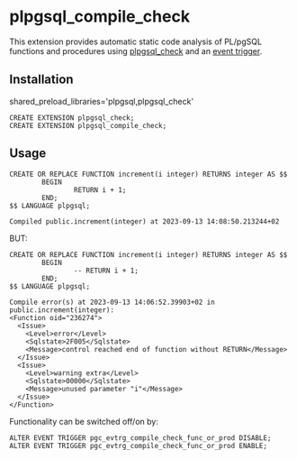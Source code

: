 # plpgsql_compile_check
This extension provides automatic static code analysis of PL/pgSQL functions and procedures using [plpgsql_check](https://github.com/okbob/plpgsql_check) and an [event trigger](https://www.postgresql.org/docs/current/event-triggers.html).

## Installation

shared_preload_libraries='plpgsql,plpgsql_check'

```
CREATE EXTENSION plpgsql_check;
CREATE EXTENSION plpgsql_compile_check;
```

## Usage

```
CREATE OR REPLACE FUNCTION increment(i integer) RETURNS integer AS $$
        BEGIN
                RETURN i + 1;
        END;
$$ LANGUAGE plpgsql;

Compiled public.increment(integer) at 2023-09-13 14:08:50.213244+02
```

BUT:

```
CREATE OR REPLACE FUNCTION increment(i integer) RETURNS integer AS $$
        BEGIN
                -- RETURN i + 1;
        END;
$$ LANGUAGE plpgsql;

Compile error(s) at 2023-09-13 14:06:52.39903+02 in public.increment(integer):
<Function oid="236274">
  <Issue>
    <Level>error</Level>
    <Sqlstate>2F005</Sqlstate>
    <Message>control reached end of function without RETURN</Message>
  </Issue>
  <Issue>
    <Level>warning extra</Level>
    <Sqlstate>00000</Sqlstate>
    <Message>unused parameter "i"</Message>
  </Issue>
</Function>
```

Functionality can be switched off/on by:

```
ALTER EVENT TRIGGER pgc_evtrg_compile_check_func_or_prod DISABLE;
ALTER EVENT TRIGGER pgc_evtrg_compile_check_func_or_prod ENABLE;
```
